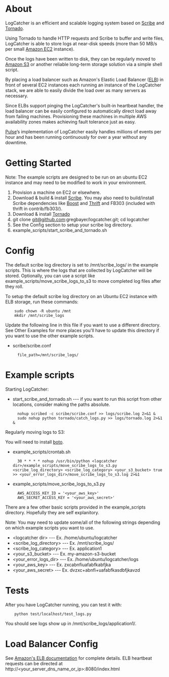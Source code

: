 # About

LogCatcher is an efficient and scalable logging system based on [Scribe](https://github.com/facebook/scribe) and [Tornado](http://www.tornadoweb.org/).

Using Tornado to handle HTTP requests and Scribe to buffer and write files, LogCatcher is able to store logs at near-disk speeds (more than 50 MB/s per small [Amazon EC2](http://aws.amazon.com/ec2/) instance). 

Once the logs have been written to disk, they can be regularly moved to [Amazon S3](http://aws.amazon.com/s3/) or another reliable long-term storage solution via a simple shell script. 

By placing a load balancer such as Amazon's Elastic Load Balancer ([ELB](http://aws.amazon.com/elasticloadbalancing/)) in front of several EC2 instances each running an instance of the LogCatcher stack, we are able to easily divide the load over as many servers as necessary. 

Since ELBs support pinging the LogCatcher's built-in heartbeat handler, the load balancer can be easily configured to automatically direct load away from failing machines. Provisioning these machines in multiple AWS availability zones makes achieving fault tolerance just as easy.

[Pulse](http://www.pulse.me)’s implementation of LogCatcher easily handles millions of events per hour and has been running continuously for over a year without any downtime.


# Getting Started

Note: The example scripts are designed to be run on an ubuntu EC2 instance and may need to be modified to work in your environment.

1. Provision a machine on EC2 or elsewhere.
2. Download & build & install [Scribe](https://github.com/facebook/scribe). You may also need to build/install Scribe dependencies like [Boost](http://www.boost.org/) and [Thrift](http://thrift.apache.org/download/) and FB303 (included with thrift in contrib/fb303/).
3. Download & install [Tornado](http://www.tornadoweb.org/)
4. git clone git@github.com:gregbayer/logcatcher.git; cd logcatcher
6. See the Config section to setup your scribe log directory.
7. example_scripts/start_scribe_and_tornado.sh


# Config

The default scribe log directory is set to /mnt/scribe_logs/ in the example scripts. This is where the logs that are collected by LogCatcher will be stored. Optionally, you can use a script like example_scripts/move_scribe_logs_to_s3 to move completed log files after they roll.

To setup the default scribe log directory on an Ubuntu EC2 instance with ELB storage, run these commands:

        sudo chown -R ubuntu /mnt
        mkdir /mnt/scribe_logs

Update the following line in this file if you want to use a different directory. See Other Examples for more places you'll have to update this directory if you want to use the other example scripts.

* scribe/scribe.conf

		file_path=/mnt/scribe_logs/

# Example scripts

Starting LogCatcher:

* start_scribe_and_tornado.sh  --- if you want to run this script from other locations, consider making the paths absolute.

		nohup scribed -c scribe/scribe.conf >> logs/scribe.log 2>&1 &
		sudo nohup python tornado/catch_logs.py >> logs/tornado.log 2>&1 &


Regularly moving logs to S3:

You will need to install [boto](https://github.com/boto/boto).

* example_scripts/crontab.sh

		30 * * * * nohup /usr/bin/python <logcatcher dir>/example_scripts/move_scribe_logs_to_s3.py <scribe_log_directory> <scribe_log_category> <your_s3_bucket> true >> <your_error_logs_dir>/move_scribe_logs_to_s3.log 2>&1

* example_scripts/move_scribe_logs_to_s3.py

		AWS_ACCESS_KEY_ID = '<your_aws_key>'
		AWS_SECRET_ACCESS_KEY = '<your_aws_secret>'


There are a few other basic scripts provided in the example_scripts directory. Hopefully they are self explanitory.

Note: You may need to update some/all of the following strings depending on which example scripts you want to use.

* \<logcatcher dir\>  		---	Ex. /home/ubuntu/logcatcher
* \<scribe_log_directory\>	---	Ex. /mnt/scribe_logs/
* \<scribe_log_category\> 	---	Ex. application1
* \<your_s3_bucket\>		---	Ex. my-amazon-s3-bucket
* \<your_error_logs_dir\>	---	Ex. /home/ubuntu/logcatcher/logs
* \<your_aws_key\>			--- Ex. zxcabnfiuafabfkabfjka
* \<your_aws_secret\>		--- Ex. dvzxc+abnfi+uafabfkasdbfjkavzd


# Tests

After you have LogCatcher running, you can test it with:

		python test/localhost/test_logs.py
		
You should see logs show up in /mnt/scribe_logs/application1/.


# Load Balancer Config

See [Amazon's ELB documentation](http://aws.amazon.com/elasticloadbalancing/) for complete details. ELB heartbeat requests can be directed at http://\<your_server_dns_name_or_ip\>:8080/index.html
 